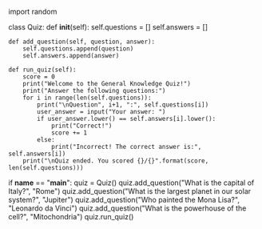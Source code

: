 import random

class Quiz:
    def __init__(self):
        self.questions = []
        self.answers = []

    def add_question(self, question, answer):
        self.questions.append(question)
        self.answers.append(answer)

    def run_quiz(self):
        score = 0
        print("Welcome to the General Knowledge Quiz!")
        print("Answer the following questions:")
        for i in range(len(self.questions)):
            print("\nQuestion", i+1, ":", self.questions[i])
            user_answer = input("Your answer: ")
            if user_answer.lower() == self.answers[i].lower():
                print("Correct!")
                score += 1
            else:
                print("Incorrect! The correct answer is:", self.answers[i])
        print("\nQuiz ended. You scored {}/{}".format(score, len(self.questions)))

if __name__ == "__main__":
    quiz = Quiz()
    quiz.add_question("What is the capital of Italy?", "Rome")
    quiz.add_question("What is the largest planet in our solar system?", "Jupiter")
    quiz.add_question("Who painted the Mona Lisa?", "Leonardo da Vinci")
    quiz.add_question("What is the powerhouse of the cell?", "Mitochondria")
    quiz.run_quiz()


